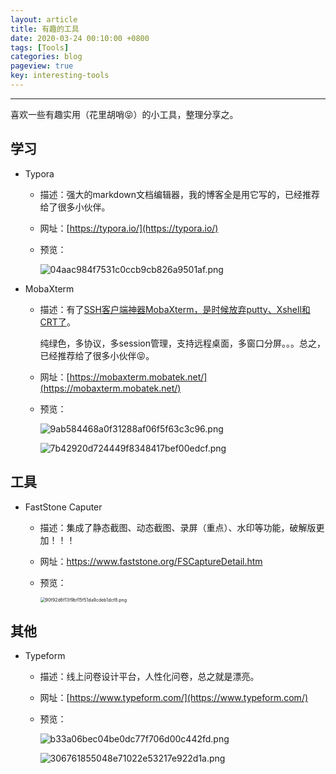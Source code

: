 ```yaml
---
layout: article
title: 有趣的工具
date: 2020-03-24 00:10:00 +0800
tags: [Tools]
categories: blog
pageview: true
key: interesting-tools
---
```






------

喜欢一些有趣实用（花里胡哨:stuck_out_tongue_closed_eyes:）的小工具，整理分享之。



## 学习

- Typora

  - 描述：强大的markdown文档编辑器，我的博客全是用它写的，已经推荐给了很多小伙伴。

  - 网址：[https://typora.io/](https://typora.io/)

  - 预览：

    ![04aac984f7531c0ccb9cb826a9501af.png](http://ww1.sinaimg.cn/large/005NduT8ly1gd5guv9yyij31hc0pfwnu.jpg)



- MobaXterm

  - 描述：有了[SSH客户端神器MobaXterm，是时候放弃putty、Xshell和CRT了](https://zhuanlan.zhihu.com/p/34455520)。

    ​	  纯绿色，多协议，多session管理，支持远程桌面，多窗口分屏。。。总之，已经推荐给了很多小伙伴:stuck_out_tongue_closed_eyes:。

  - 网址：[https://mobaxterm.mobatek.net/](https://mobaxterm.mobatek.net/)

  - 预览：

    ![9ab584468a0f31288af06f5f63c3c96.png](http://ww1.sinaimg.cn/large/005NduT8ly1gd5hul5r61j31ha0sqjuy.jpg)

    ![7b42920d724449f8348417bef00edcf.png](http://ww1.sinaimg.cn/large/005NduT8ly1gd5hvbxlofj30si03ymx9.jpg)









## 工具

- FastStone Caputer

  - 描述：集成了静态截图、动态截图、录屏（重点）、水印等功能，破解版更加！！！

  - 网址：https://www.faststone.org/FSCaptureDetail.htm

  - 预览：

    <img src="http://ww1.sinaimg.cn/large/005NduT8ly1gd5hlkd1avj30fe0fndhw.jpg" alt="90f92d6f13f9bf15f51da9cdeb1dcf8.png" style="zoom:50%;" />



## 其他

- Typeform

  - 描述：线上问卷设计平台，人性化问卷，总之就是漂亮。

  - 网址：[https://www.typeform.com/](https://www.typeform.com/)

  - 预览：

    ![b33a06bec04be0dc77f706d00c442fd.png](http://ww1.sinaimg.cn/large/005NduT8ly1gd5gx6rqq6j31hc0pf7as.jpg)
    
    ![306761855048e71022e53217e922d1a.png](http://ww1.sinaimg.cn/large/005NduT8ly1gd5gxgdpibj31hc0pf40t.jpg)
    
    



